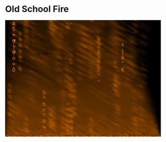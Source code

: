 # Old School Fire

![Classic flames with random latin glyphs melting into it](https://github.com/evanrinehart/fire/blob/master/screenshot.png?raw=true)
